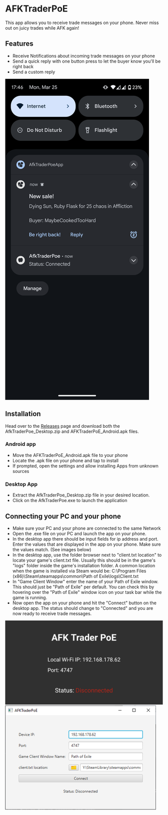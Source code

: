 # AFKTraderPoE

This app allows you to receive trade messages on your phone. Never miss out on
juicy trades while AFK again!

## Features
- Receive Notifications about incoming trade messages on your phone
- Send a quick reply with one button press to let the buyer know you'll be right back
- Send a custom reply

![Trade Notification on a phone](./src/res/trade_notification_demo.png)

## Installation
Head over to the [Releases](https://github.com/RealWhimsy/AFKTraderPoE/releases) page and download both the
AfkTraderPoe_Desktop.zip and AFKTraderPoE_Android.apk files.

### Android app
- Move the AFKTraderPoE_Android.apk file to your phone
- Locate the .apk file on your phone and tap to install
- If prompted, open the settings and allow installing Apps from unknown sources

### Desktop App
- Extract the AfkTraderPoe_Desktop.zip file in your desired location.
- Click on the AfkTraderPoe.exe to launch the application

## Connecting your PC and your phone
- Make sure your PC and your phone are connected to the same Network
- Open the .exe file on your PC and launch the app on your phone.
- In the desktop app there should be input fields for ip address and port.
Enter the values that are displayed in the app on your phone. Make sure
the values match. (See images below)
- In the desktop app, use the folder browser next to "client.txt location"
to locate your game's client.txt file. Usually this should be in the game's
"logs" folder inside the game's installation folder. A common location when
the game is installed via Steam would be: C:\Program Files (x86)\Steam\steamapps\common\Path of Exile\logs\Client.txt
- In "Game Client Window" enter the name of your Path of Exile window. 
This should just be "Path of Exile" per default. You can check this by hovering
over the "Path of Exile" window icon on your task bar while the game is running.
- Now open the app on your phone and hit the "Connect" button on the desktop app.
The status should change to "Connected" and you are now ready to receive trade messages.

![The phone's IP and used Port](./src/res/app.png)
![The input fields in the desktop app](./src/res/desktop_app.png)

